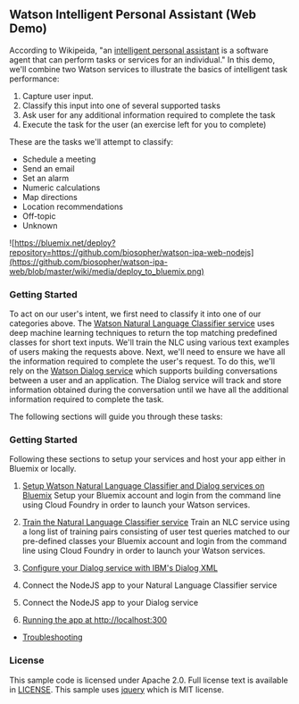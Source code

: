 ## Watson Intelligent Personal Assistant (Web Demo)
According to Wikipeida, "an [intelligent personal assistant](https://en.wikipedia.org/wiki/Intelligent_personal_assistant) is a software agent that can perform tasks or services for an individual."  In this demo, we'll combine two Watson services to illustrate the basics of intelligent task performance:

1. Capture user input.
2. Classify this input into one of several supported tasks
3. Ask user for any additional information required to complete the task
4. Execute the task for the user (an exercise left for you to complete)

These are the tasks we'll attempt to classify:

* Schedule a meeting
* Send an email
* Set an alarm
* Numeric calculations
* Map directions
* Location recommendations
* Off-topic
* Unknown

![https://bluemix.net/deploy?repository=https://github.com/biosopher/watson-ipa-web-nodejs](https://github.com/biosopher/watson-ipa-web/blob/master/wiki/media/deploy_to_bluemix.png)

### Getting Started
To act on our user's intent, we first need to classify it into one of our categories above.  The [Watson Natural Language Classifier service](https://www.ibm.com/smarterplanet/us/en/ibmwatson/developercloud/doc/nl-classifier/) uses deep machine learning techniques to return the top matching predefined classes for short text inputs.  We'll train the NLC using various text examples of users making the requests above.  Next, we'll need to ensure we have all the information required to complete the user's request.  To do this, we'll rely on the [Watson Dialog service](http://www.ibm.com/smarterplanet/us/en/ibmwatson/developercloud/dialog.html) which supports building conversations between a user and an application. The Dialog service will track and store information obtained during the conversation until we have all the additional information required to complete the task. 

The following sections will guide you through these tasks:

### Getting Started
Following these sections to setup your services and host your app either in Bluemix or locally.

1) [Setup Watson Natural Language Classifier and Dialog services on Bluemix](https://github.com/biosopher/watson-ipa-web-nodejs/wiki/Setup-Watson-Natural-Language-Classifier-and-Dialog-services-on-Bluemix)
Setup your Bluemix account and login from the command line using Cloud Foundry in order to launch your Watson services.

2) [Train the Natural Language Classifier service](https://github.com/biosopher/watson-ipa-web-nodejs/wiki/Train-the-Natural-Language-Classifier-service)
Train an NLC service using a long list of training pairs consisting of user test queries matched to our pre-defined classes     your Bluemix account and login from the command line using Cloud Foundry in order to launch your Watson services.

3) [Configure your Dialog service with IBM's Dialog XML](https://github.com/biosopher/watson-ipa-web-nodejs/wiki/Configure-your-Dialog-service-with-IBM's-Dialog-XML)

4) Connect the NodeJS app to your Natural Language Classifier service

5) Connect the NodeJS app to your Dialog service

6) [Running the app at http://localhost:300](https://github.com/biosopher/watson-ipa-web-nodejs/wiki/Running-Locally)

* [Troubleshooting](https://github.com/biosopher/watson-ipa-web-nodejs/wiki/Troubleshooting)

### License
This sample code is licensed under Apache 2.0. Full license text is available in [LICENSE](https://github.com/watson-developer-cloud/natural-language-classifier-nodejs/blob/master/LICENSE).
This sample uses [jquery](https://jquery.com/) which is MIT license.

